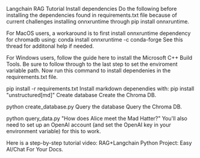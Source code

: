 Langchain RAG Tutorial
Install dependencies
Do the following before installing the dependencies found in requirements.txt file because of current challenges installing onnxruntime through pip install onnxruntime.

For MacOS users, a workaround is to first install onnxruntime dependency for chromadb using:
 conda install onnxruntime -c conda-forge
See this thread for additonal help if needed.

For Windows users, follow the guide here to install the Microsoft C++ Build Tools. Be sure to follow through to the last step to set the enviroment variable path.
Now run this command to install dependenies in the requirements.txt file.

pip install -r requirements.txt
Install markdown depenendies with:
pip install "unstructured[md]"
Create database
Create the Chroma DB.

python create_database.py
Query the database
Query the Chroma DB.

python query_data.py "How does Alice meet the Mad Hatter?"
You'll also need to set up an OpenAI account (and set the OpenAI key in your environment variable) for this to work.

Here is a step-by-step tutorial video: RAG+Langchain Python Project: Easy AI/Chat For Your Docs.
